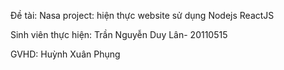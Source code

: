 Đề tài: Nasa project: hiện thực website sử dụng Nodejs ReactJS

Sinh viên thực hiện: Trần Nguyễn Duy Lân- 20110515    

GVHD: Huỳnh Xuân Phụng
